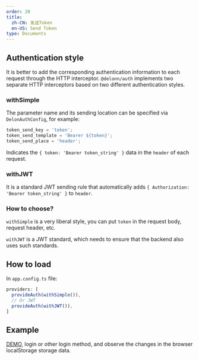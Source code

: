 ```yaml
---
order: 20
title: 
  zh-CN: 发送Token
  en-US: Send Token
type: Documents
---
```


## Authentication style

It is better to add the corresponding authentication information to each request through the HTTP interceptor. `@delonn/auth` implements two separate HTTP interceptors based on two different authentication styles.

### withSimple

The parameter name and its sending location can be specified via `DelonAuthConfig`, for example:

```ts
token_send_key = 'token';
token_send_template = 'Bearer ${token}';
token_send_place = 'header';
```

Indicates the `{ token: 'Bearer token_string' }` data in the `header` of each request.

### withJWT

It is a standard JWT sending rule that automatically adds `{ Authorization: 'Bearer token_string' }` to `header`.

### How to choose?

`withSimple` is a very liberal style, you can put `token` in the request body, request header, etc.

`withJWT` is a JWT standard, which needs to ensure that the backend also uses such standards.

## How to load

In `app.config.ts` file:

```ts
providers: [
  provideAuth(withSimple()),
  // Or JWT
  provideAuth(withJWT()),
]
```

## Example

[DEMO](//ng-alain.github.io/ng-alain/#/passport/login), login or other login method, and observe the changes in the browser localStorage storage data.
